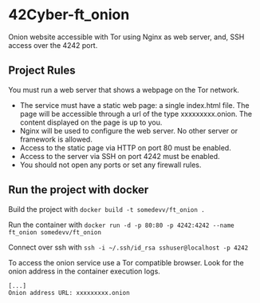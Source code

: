 # 42Cyber-ft_onion

Onion website accessible with Tor using Nginx as web server, and, SSH access over the 4242 port.

## Project Rules

You must run a web server that shows a webpage on the Tor network.

- The service must have a static web page: a single index.html file. The page will
be accessible through a url of the type xxxxxxxxx.onion. The content displayed
on the page is up to you.
- Nginx will be used to configure the web server. No other server or framework is
allowed.
- Access to the static page via HTTP on port 80 must be enabled.
- Access to the server via SSH on port 4242 must be enabled.
- You should not open any ports or set any firewall rules.

## Run the project with docker

Build the project with `docker build -t somedevv/ft_onion .`

Run the container with `docker run -d -p 80:80 -p 4242:4242 --name ft_onion somedevv/ft_onion`

Connect over ssh with `ssh -i ~/.ssh/id_rsa sshuser@localhost -p 4242`

To access the onion service use a Tor compatible browser. Look for the onion address in the container execution logs.

``` text
[...]
Onion address URL: xxxxxxxxx.onion
```
